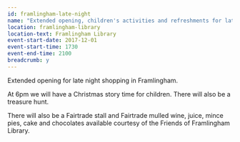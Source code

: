```yaml
---
id: framlingham-late-night
name: "Extended opening, children's activities and refreshments for late night shopping in Framlingham"
location: framlingham-library
location-text: Framlingham Library
event-start-date: 2017-12-01
event-start-time: 1730
event-end-time: 2100
breadcrumb: y
---
```


Extended opening for late night shopping in Framlingham.

At 6pm we will have a Christmas story time for children. There will also be a treasure hunt.

There will also be a Fairtrade stall and Fairtrade mulled wine, juice, mince pies, cake and chocolates available courtesy of the Friends of Framlingham Library.
